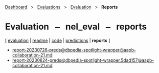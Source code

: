 [Dashboard](../../../index.md)  &nbsp; > &nbsp; [Evaluations](../../index.md)  &nbsp; > &nbsp; [Evaluation](../index.md)  &nbsp; > &nbsp; ****Reports**** 
# Evaluation &nbsp; ⎯ &nbsp; nel_eval &nbsp; ⎯ &nbsp; reports

\[ [evaluation](../index.md) | [readme](../readme.md) | [code](../code.md) | [predictions](../predictions/index.md) | **reports** \]

- [report-20230726-preds@dbpedia-spotlight-wrapper@aapb-collaboration-21.md](https://github.com/clamsproject/aapb-evaluations/tree/854eeb362d3500232982eda53bda4eb47d76df51/nel_eval/report-20230726-preds@dbpedia-spotlight-wrapper@aapb-collaboration-21.md)
- [report-20230824-preds@dbpedia-spotlight-wrapper.5dad157@aapb-collaboration-21.md](https://github.com/clamsproject/aapb-evaluations/tree/854eeb362d3500232982eda53bda4eb47d76df51/nel_eval/report-20230824-preds@dbpedia-spotlight-wrapper.5dad157@aapb-collaboration-21.md)
